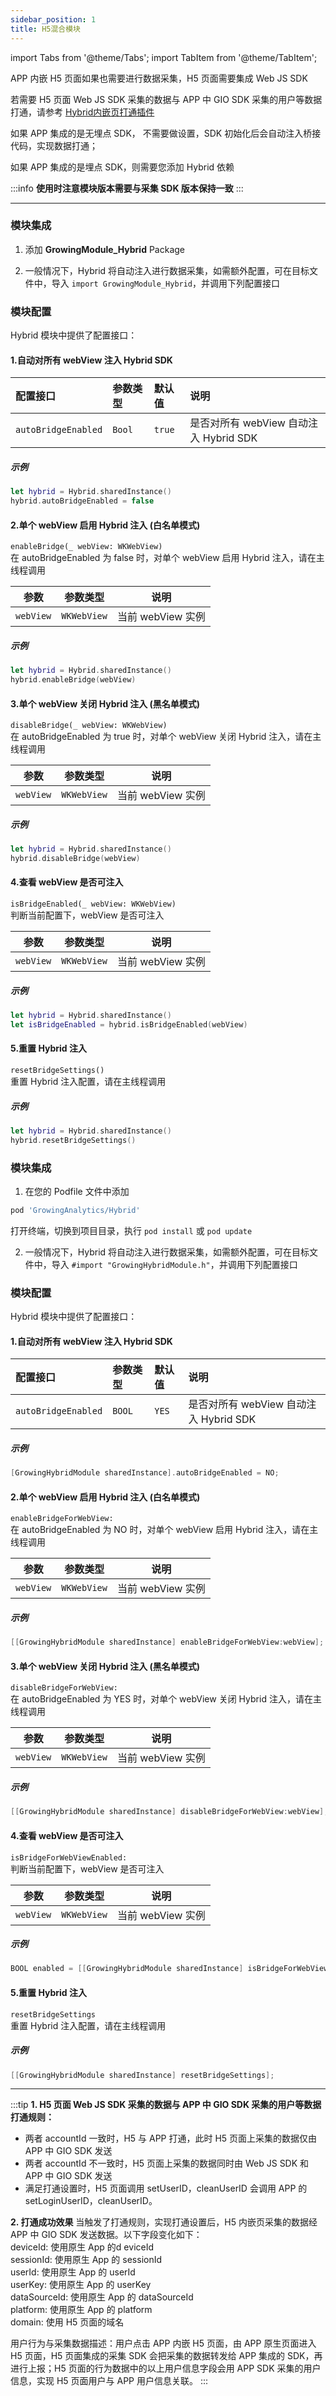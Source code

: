 ```yaml
---
sidebar_position: 1
title: H5混合模块
---
```

import Tabs from '@theme/Tabs';
import TabItem from '@theme/TabItem';

APP 内嵌 H5 页面如果也需要进行数据采集，H5 页面需要集成 Web JS SDK

若需要 H5 页面 Web JS SDK 采集的数据与 APP 中 GIO SDK 采集的用户等数据打通，请参考 [Hybrid内嵌页打通插件](/docs/webjs/plugins/hybridAdapter)

如果 APP 集成的是无埋点 SDK， 不需要做设置，SDK 初始化后会自动注入桥接代码，实现数据打通；

如果 APP 集成的是埋点 SDK，则需要您添加 Hybrid 依赖

:::info
**使用时注意模块版本需要与采集 SDK 版本保持一致**
:::

--------

<Tabs>
  <TabItem value="swiftPM" label="Swift Package Manager集成" default>

### 模块集成

1. 添加 **GrowingModule_Hybrid** Package

<ImageLoader path="img/ios/add_package_hybrid" />

2. 一般情况下，Hybrid 将自动注入进行数据采集，如需额外配置，可在目标文件中，导入 `import GrowingModule_Hybrid`，并调用下列配置接口

### 模块配置

Hybrid 模块中提供了配置接口：

#### 1.自动对所有 webView 注入 Hybrid SDK

| 配置接口            | 参数类型 | 默认值 | 说明                                   |
| :------------------ | :------- | :----- | :------------------------------------- |
| `autoBridgeEnabled` | `Bool`   | `true`  | 是否对所有 webView 自动注入 Hybrid SDK |

##### 示例

```swift
let hybrid = Hybrid.sharedInstance()
hybrid.autoBridgeEnabled = false
```


#### 2.单个 webView 启用 Hybrid 注入 (白名单模式)

`enableBridge(_ webView: WKWebView)`<br/>
在 autoBridgeEnabled 为 false 时，对单个 webView 启用 Hybrid 注入，请在主线程调用

| 参数      | 参数类型    | 说明              |
| --------- | ----------- | ----------------- |
| `webView` | `WKWebView` | 当前 webView 实例 |

##### 示例

```swift
let hybrid = Hybrid.sharedInstance()
hybrid.enableBridge(webView)
```


#### 3.单个 webView 关闭 Hybrid 注入 (黑名单模式)

`disableBridge(_ webView: WKWebView)`<br/>
在 autoBridgeEnabled 为 true 时，对单个 webView 关闭 Hybrid 注入，请在主线程调用

| 参数      | 参数类型    | 说明              |
| --------- | ----------- | ----------------- |
| `webView` | `WKWebView` | 当前 webView 实例 |

##### 示例

```swift
let hybrid = Hybrid.sharedInstance()
hybrid.disableBridge(webView)
```


#### 4.查看 webView 是否可注入

`isBridgeEnabled(_ webView: WKWebView)`<br/>
判断当前配置下，webView 是否可注入

| 参数      | 参数类型    | 说明              |
| --------- | ----------- | ----------------- |
| `webView` | `WKWebView` | 当前 webView 实例 |

##### 示例

```swift
let hybrid = Hybrid.sharedInstance()
let isBridgeEnabled = hybrid.isBridgeEnabled(webView)
```


#### 5.重置 Hybrid 注入

`resetBridgeSettings()`<br/>
重置 Hybrid 注入配置，请在主线程调用

##### 示例

```swift
let hybrid = Hybrid.sharedInstance()
hybrid.resetBridgeSettings()
```

  </TabItem>
  <TabItem value="cocoapods" label="Cocoapods集成">

### 模块集成

1. 在您的 Podfile 文件中添加

```ruby
pod 'GrowingAnalytics/Hybrid'
```

打开终端，切换到项目目录，执行 `pod install` 或 `pod update`

2. 一般情况下，Hybrid 将自动注入进行数据采集，如需额外配置，可在目标文件中，导入 `#import "GrowingHybridModule.h"`，并调用下列配置接口

### 模块配置

Hybrid 模块中提供了配置接口：

#### 1.自动对所有 webView 注入 Hybrid SDK

| 配置接口            | 参数类型 | 默认值 | 说明                                   |
| :------------------ | :------- | :----- | :------------------------------------- |
| `autoBridgeEnabled` | `BOOL`   | `YES`  | 是否对所有 webView 自动注入 Hybrid SDK |

##### 示例

```objectivec
[GrowingHybridModule sharedInstance].autoBridgeEnabled = NO;
```


#### 2.单个 webView 启用 Hybrid 注入 (白名单模式)

`enableBridgeForWebView:`<br/>
在 autoBridgeEnabled 为 NO 时，对单个 webView 启用 Hybrid 注入，请在主线程调用

| 参数      | 参数类型    | 说明              |
| --------- | ----------- | ----------------- |
| `webView` | `WKWebView` | 当前 webView 实例 |

##### 示例

```objectivec
[[GrowingHybridModule sharedInstance] enableBridgeForWebView:webView];
```


#### 3.单个 webView 关闭 Hybrid 注入 (黑名单模式)

`disableBridgeForWebView:`<br/>
在 autoBridgeEnabled 为 YES 时，对单个 webView 关闭 Hybrid 注入，请在主线程调用

| 参数      | 参数类型    | 说明              |
| --------- | ----------- | ----------------- |
| `webView` | `WKWebView` | 当前 webView 实例 |

##### 示例

```objectivec
[[GrowingHybridModule sharedInstance] disableBridgeForWebView:webView];
```


#### 4.查看 webView 是否可注入

`isBridgeForWebViewEnabled:`<br/>
判断当前配置下，webView 是否可注入

| 参数      | 参数类型    | 说明              |
| --------- | ----------- | ----------------- |
| `webView` | `WKWebView` | 当前 webView 实例 |

##### 示例

```objectivec
BOOL enabled = [[GrowingHybridModule sharedInstance] isBridgeForWebViewEnabled:webView];
```


#### 5.重置 Hybrid 注入

`resetBridgeSettings`<br/>
重置 Hybrid 注入配置，请在主线程调用

##### 示例

```objectivec
[[GrowingHybridModule sharedInstance] resetBridgeSettings];
```

  </TabItem>
</Tabs>

--------

:::tip
**1. H5 页面 Web JS SDK 采集的数据与 APP 中 GIO SDK 采集的用户等数据打通规则：**
- 两者 accountId 一致时，H5 与 APP 打通，此时 H5 页面上采集的数据仅由 APP 中 GIO SDK 发送
- 两者 accountId 不一致时，H5 页面上采集的数据同时由 Web JS SDK 和 APP 中 GIO SDK 发送
- 满足打通设置时，H5 页面调用 setUserID，cleanUserID 会调用 APP 的 setLoginUserID，cleanUserID。

**2. 打通成功效果**
当触发了打通规则，实现打通设置后，H5 内嵌页采集的数据经 APP 中 GIO SDK 发送数据。以下字段变化如下：<br/>
deviceId: 使用原生 App 的d eviceId<br/>
sessionId: 使用原生 App 的 sessionId<br/>
userId: 使用原生 App 的 userId<br/>
userKey: 使用原生 App 的 userKey<br/>
dataSourceId: 使用原生 App 的 dataSourceId<br/>
platform: 使用原生 App 的 platform<br/>
domain: 使用 H5 页面的域名<br/>

用户行为与采集数据描述：用户点击 APP 内嵌 H5 页面，由 APP 原生页面进入 H5 页面，H5 页面集成的采集 SDK 会把采集的数据转发给 APP 集成的 SDK，再进行上报；H5 页面的行为数据中的以上用户信息字段会用 APP SDK 采集的用户信息，实现 H5 页面用户与 APP 用户信息关联。
:::
